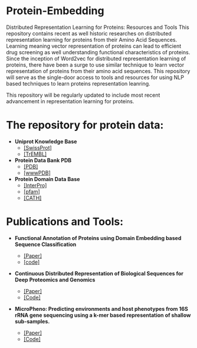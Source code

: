 # Protein-Embedding
Distributed Representation Learning for Proteins: Resources and Tools
This repository contains recent as well historic researches on distributed representation learning for proteins from their Amino Acid Sequences. Learning meaning vector representation of proteins can lead to efficient drug screening as well understanding functional characteristics of proteins. Since the inception of Word2vec for distributed representation learning of proteins, there have been a surge to use similar technique to learn vector representation of proteins from their amino acid sequences. 
This repository will serve as the single-door access to tools and resources for using NLP based techniques to learn proteins representation leanring.

This repository will be regularly updated to include most recent advancement in representation learning for proteins.

# The repository for protein data:
- **Uniprot Knowledge Base**
  - [[SwissProt]](https://www.uniprot.org/uniprot/?query=reviewed:yes)
  - [[TrEMBL]](https://www.uniprot.org/uniprot/?query=reviewed:no)
- **Protein Data Bank PDB**
  - [[PDB]](https://www.rcsb.org/)
  - [[wwwPDB]](http://www.wwpdb.org/)
- **Protein Domain Data Base**
  - [[InterPro]](https://www.ebi.ac.uk/interpro/)
  - [[pfam]](https://pfam.xfam.org/)
  - [[CATH]](http://www.cathdb.info/)
 # Publications and Tools: 
 - **Functional Annotation of Proteins using Domain Embedding based Sequence Classification**
    - [[Paper]](https://www.scitepress.org/Link.aspx?doi=10.5220/0008353401630170)
    - [[code]](https://www.scitepress.org/Link.aspx?doi=10.5220/0008353401630170)
 
 - **Continuous Distributed Representation of Biological Sequences for Deep Proteomics and Genomics**
    - [[Paper]](https://journals.plos.org/plosone/article?id=10.1371/journal.pone.0141287)
    - [[Code]](http://journals.plos.org/plosone/article?id=10.1371/journal.pone.0141287)
 
 - **MicroPheno: Predicting environments and host phenotypes from 16S rRNA gene sequencing using a k-mer based representation of shallow sub-samples.**
    - [[Paper]](https://doi.org/10.1093/bioinformatics/bty296)
    - [[Code]](https://github.com/ehsanasgari/MicroPheno)
    
